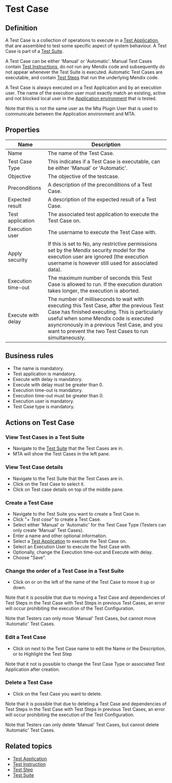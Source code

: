 # Test Case

## Definition

A Test Case is a collection of operations to execute in a [Test Application](test-application), that are assembled to test some specific aspect of system behaviour. A Test Case is part of a [Test Suite](test-suite).

A Test Case can be either 'Manual' or 'Automatic'. Manual Test Cases contain [Test Instructions](test-instruction), do not run any Mendix code and subsequently do not appear whenever the Test Suite is executed. Automatic Test Cases are executable, and contain [Test Steps](test-step) that run the underlying Mendix code.

A Test Case is always executed on a Test Application and by an execution user. The name of the execution user must exactly match an existing, active and not blocked local user in the [Application environment](application-environment) that is tested. 

Note that this is not the same user as the Mta Plugin User that is used to communicate between the Application environment and MTA. 

## Properties
| Name | Description |
| ----------- | ----------- |
| Name | The name of the Test Case. |
| Test Case Type | This indicates if a Test Case is executable, can be either 'Manual' or 'Automatic'. |
| Objective | The objective of the testcase. |
| Preconditions | A description of the preconditions of a Test Case. |
| Expected result | A description of the expected result of a Test Case. |
| Test application | The associated test application to execute the Test Case on. |
| Execution user | The username to execute the Test Case with. |
| Apply security | If this is set to No, any restrictive permissions set by the Mendix security model for the execution user are ignored (the execution username is however still used for associated data). |
| Execution time-out | The maximum number of seconds this Test Case is allowed to run. If the execution duration takes longer, the execution is aborted. |
| Execute with delay | The number of milliseconds to wait with executing this Test Case, after the previous Test Case has finished executing. This is particularly useful when some Mendix code is executed asyncronously in a previous Test Case, and you want to prevent the two Test Cases to run simultaneously. |

## Business rules
- The name is mandatory.
- Test application is mandatory. 
- Execute with delay is mandatory.
- Execute with delay must be greater than 0.
- Execution time-out is mandatory.
- Execution time-out must be greater than 0.
- Execution user is mandatory. 
- Test Case type is mandatory.

## Actions on Test Case

### View Test Cases in a Test Suite
- Navigate to the [Test Suite](test-suite) that the Test Cases are in.
- MTA will show the Test Cases in the left pane.

### View Test Case details
- Navigate to the Test Suite that the Test Cases are in.
- Click on the Test Case to select it.
- Click on Test case details on top of the middle pane.

### Create a Test Case
- Navigate to the Test Suite you want to create a Test Case in.
- Click "*+ Test case*" to create a Test Case.
- Select either 'Manual' or 'Automatic' for the Test Case Type (Testers can only create 'Manual' Test Cases).
- Enter a name and other optional information.
- Select a [Test Application](test-application) to execute the Test Case on.
- Select an Execution User to execute the Test Case with.
- Optionally, change the Execution time-out and Execute with delay.
- Choose "Save".

### Change the order of a Test Case in a Test Suite
- Click on <i class="fas fa-arrow-up"></i> or <i class="fas fa-arrow-down"></i> on the left of the name of the Test Case to move it up or down.

Note that it is possible that due to moving a Test Case and dependencies of Test Steps in the Test Case with Test Steps in previous Test Cases, an error will occur prohibiting the execution of the Test Configuration.

Note that Testers can only move 'Manual' Test Cases, but cannot move 'Automatic' Test Cases.

### Edit a Test Case
- Click on <i class="fa fa-pencil"></i> next to the Test Case name to edit the Name or the Description, or to Highlight the Test Step

Note that it not is possible to change the Test Case Type or associated Test Application after creation.

### Delete a Test Case
- Click <i class="fas fa-trash-alt"></i> on the Test Case you want to delete.

Note that it is possible that due to deleting a Test Case and dependencies of Test Steps in the Test Case with Test Steps in previous Test Cases, an error will occur prohibiting the execution of the Test Configuration.

Note that Testers can only delete 'Manual' Test Cases, but cannot delete 'Automatic' Test Cases.

## Related topics
- [Test Application](test-application)
- [Test Instruction](test-instruction)
- [Test Step](test-step)
- [Test Suite](test-suite)
